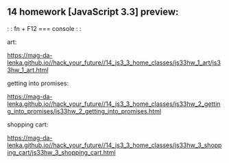 ## 14 homework [JavaScript 3.3] preview:

: : fn + F12 === console : : 

art: 

https://mag-da-lenka.github.io//hack_your_future//14_js3_3_home_classes/js33hw_1_art/js33hw_1_art.html

getting into promises: 

https://mag-da-lenka.github.io//hack_your_future//14_js3_3_home_classes/js33hw_2_getting_into_promises/js33hw_2_getting_into_promises.html 

shopping cart:

https://mag-da-lenka.github.io//hack_your_future//14_js3_3_home_classes/js33hw_3_shopping_cart/js33hw_3_shopping_cart.html

